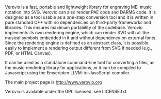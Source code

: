 Verovio is a fast, portable and lightweight library for engraving MEI music notation into SVG. Verovio can also render PAE code and DARMS code. It is designed as a tool usable as a one-step conversion tool and it is written in pure standard C++ with no dependencies on third-party frameworks and libraries. This ensures maximum portability of the codebase. Verovio implements its own rendering engine, which can render SVG with all the musical symbols embedded in it and without dependency on external fonts. Since the rendering engine is defined as an abstract class, it is possible easily to implement a rendering output different from SVG if needed (e.g., PDF, or HTML Canvas).

It can be used as a standalone command-line tool for converting a files, as the music rendering library for applications, or it can be compiled to Javascript using the Emscripten LLVM-to-JavaScript compiler.

The main project page is http://www.verovio.org

Verovio is available under the GPL licensed, see LICENSE.txt.